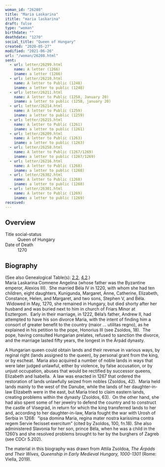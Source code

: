 ```yaml
---
woman_id: "26208"
title: "Maria Laskarina"
ititle: "maria laskarina"
draft: false
type: "woman"
birthdate: ""
deathdate: "1270"
social_title: "Queen of Hungary"
created: "2020-05-27"
modified: "2021-06-26"
url: "/woman/26208.html"
sent:
  - url: letter/26299.html
    name: A letter (1266)
    iname: a letter (1266)
  - url: letter/26210.html
    name: A letter to Public (1248)
    iname: a letter to public (1248)
  - url: letter/26211.html
    name: A letter to Public (1258, January 20)
    iname: a letter to public (1258, january 20)
  - url: letter/26214.html
    name: A letter to Public (1259)
    iname: a letter to public (1259)
  - url: letter/26215.html
    name: A letter to Public (1261)
    iname: a letter to public (1261)
  - url: letter/26209.html
    name: A letter to Public (1263)
    iname: a letter to public (1263)
  - url: letter/26258.html
    name: A letter to Public (1267/1269)
    iname: a letter to public (1267/1269)
  - url: letter/26216.html
    name: A letter to Public (1268)
    iname: a letter to public (1268)
  - url: letter/26302.html
    name: A letter to Public (1268)
    iname: a letter to public (1268)
  - url: letter/26301.html
    name: A letter to Public (1269)
    iname: a letter to public (1269)
received:
---
```

<h2 class="mt-4">Overview</h2><dt>Title social-status</dt><dd>Queen of Hungary</dd><dt>Date of Death</dt><dd>1270</dd><h2 class="mt-4">Biography</h2><p>(See also Genealogical Table(s): <a href="/content/genealogy-mieszko#n26208">2.2</a>, <a href="/content/genealogy-immilla#n26208">4.2</a>.)<br>Maria Laskarina Comnene Angelina (whose father was the Byzantine emperor, Alexios III).&nbsp; She married Béla IV in 1220, with whom she had ten children, eight daughters, Kunigunda, Margaret, Anne, Catherine, Elizabeth, Constance, Helen, and Margaret, and two sons, Stephen V, and Béla. &nbsp;Widowed in May, 1270, she remained in Hungary, but died shorty after her husband and was buried next to him in church of Friars Minor at Esztergom.&nbsp;&nbsp;Early in their marriage, in 1222, Béla’s father, Andrew II, had attempted to have his son divorce Maria, with the intent of finding him a consort of greater benefit to the country (maior … utilitas regno), as he explained in his petition to the pope, Honorius III (see Zsoldos, 18).&nbsp; The pope, having consulted Hungarian prelates, refused to sanction the divorce, and the marriage lasted fifty years, the longest in the Árpád dynasty.</p><p>A Hungarian queen could obtain lands and their revenue in various ways, by reginal right (lands assigned to the queen), by personal grant from the king, or by escheat.&nbsp; Maria also acquired a number of noble lands in ways that were later judged unlawful, either by violence, by false accusation, or by unjust occupation, abuses that would be rectified by successor queens, Elizabeth and Isabella.&nbsp; A law was enacted in 1267 that ordered the restoration of lands unlawfully seized from nobles (Zsoldos, 42).&nbsp; Maria held lands mainly to the west of the Danube, while the lands of her daughter-in-law Elizabeth were in the east, but Maria tried to claim eastern lands, creating problems within the dynasty (Zsoldos, 63).&nbsp; On the other hand, she had also spent some of her jewelry to defend the country and to construct the castle of Visegrád, in return for which the king transferred lands to her and, according to her daughter-in-law, Maria fought the war with Urosh of Serbia in 1268:&nbsp; “ipsa domina Maria, regina mater nostra karissima contra regem Servie fecisset exercitum” (cited by Zsoldos, 100, fn.18). She also administered Slavonia for her son, prince Béla, when he was a child in the 1260’s and she resolved problems brought to her by the burghers of Zagreb (see CDCr 5.202).</p><p>The material in this biography was drawn from Attila Zsoldoa, <i>The Árpáds and Their Wives, Queenship in Early Medieval Hungary, 1000-1301</i> (Rome:&nbsp; Viella, 2019).</p><p>&nbsp;</p>